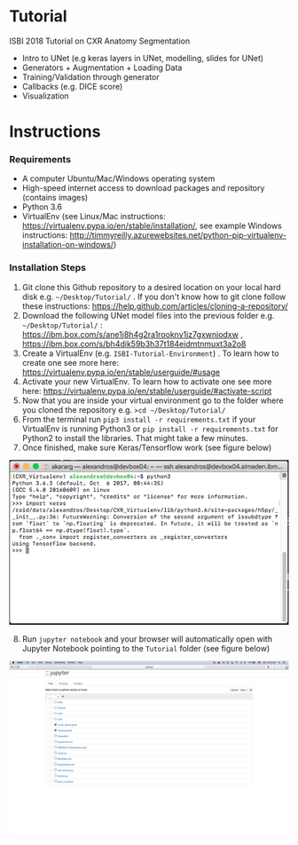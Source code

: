 # Tutorial
ISBI 2018 Tutorial on CXR Anatomy Segmentation


- Intro to UNet (e.g keras layers in UNet, modelling, slides for UNet)
- Generators + Augmentation + Loading Data
- Training/Validation through generator 
- Callbacks (e.g. DICE score)
- Visualization



# Instructions

### Requirements
- A computer Ubuntu/Mac/Windows operating system
- High-speed internet access to download packages and repository (contains images)
- Python 3.6
- VirtualEnv (see Linux/Mac instructions: https://virtualenv.pypa.io/en/stable/installation/, see example Windows instructions: http://timmyreilly.azurewebsites.net/python-pip-virtualenv-installation-on-windows/)

### Installation Steps

1. Git clone this Github repository to a desired location on your local hard disk e.g. `~/Desktop/Tutorial/` . If you don't know how to git clone follow these instructions: https://help.github.com/articles/cloning-a-repository/
2. Download the following UNet model files into the previous folder  e.g. `~/Desktop/Tutorial/` : https://ibm.box.com/s/ane1j8h4g2ra1rookny1jz7gxwnjodxw , https://ibm.box.com/s/bh4dik59b3h37t184eidmtnmuxt3a2o8
3. Create a VirtualEnv (e.g. `ISBI-Tutorial-Environment`) . To learn how to create one see more here: https://virtualenv.pypa.io/en/stable/userguide/#usage
4. Activate your new VirtualEnv. To learn how to activate one see more here: https://virtualenv.pypa.io/en/stable/userguide/#activate-script
5. Now that you are inside your virtual environment go to the folder where you cloned the repository e.g. `>cd ~/Desktop/Tutorial/`
6. From the terminal run `pip3 install -r requirements.txt` if your VirtualEnv is running Python3 or  `pip install -r requirements.txt` for Python2 to install the libraries. That might take a few minutes.
7. Once finished, make sure Keras/Tensorflow work (see figure below)


![Alt text](./Figures/virtualenv.png "Verify Keras")


8. Run `jupyter notebook` and your browser will automatically open with Jupyter Notebook pointing to the `Tutorial` folder (see figure below)


![Alt text](./Figures/jupyter.png "Verify Keras")
